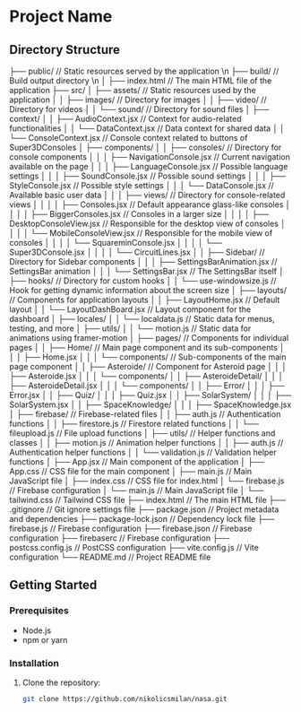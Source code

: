 # Project Name

## Directory Structure

├── public/ // Static resources served by the application \n
├── build/ // Build output directory \n
│ ├── index.html // The main HTML file of the application
├── src/
│ ├── assets/ // Static resources used by the application
│ │ ├── images/ // Directory for images
│ │ ├── video/ // Directory for videos
│ │ └── sound/ // Directory for sound files
│ ├── context/
│ │ ├── AudioContext.jsx // Context for audio-related functionalities
│ │ └── DataContext.jsx // Data context for shared data
│ │ └── ConsoleContext.jsx // Console context related to buttons of Super3DConsoles
│ ├── components/
│ │ ├── consoles/ // Directory for console components
│ │ │ ├── NavigationConsole.jsx // Current navigation available on the page
│ │ │ ├── LanguageConsole.jsx // Possible language settings
│ │ │ ├── SoundConsole.jsx // Possible sound settings
│ │ │ ├── StyleConsole.jsx // Possible style settings
│ │ │ └── DataConsole.jsx // Available basic user data
│ │ │ ├── views/ // Directory for console-related views
│ │ │ │ ├── Consoles.jsx // Default appearance glass-like consoles
│ │ │ │ ├── BiggerConsoles.jsx // Consoles in a larger size
│ │ │ │ ├── DesktopConsoleView.jsx // Responsible for the desktop view of consoles
│ │ │ │ └── MobileConsoleView.jsx // Responsible for the mobile view of consoles
│ │ │ │ └── SquareminConsole.jsx
│ │ │ │ └── Super3DConsole.jsx
│ │ │ │ └── CircuitLines.jsx
│ │ ├── Sidebar/ // Directory for Sidebar components
│ │ │ ├── SettingsBarAnimation.jsx // SettingsBar animation
│ │ │ └── SettingsBar.jsx // The SettingsBar itself
│ ├── hooks/ // Directory for custom hooks
│ │ └── use-windowsize.js // Hook for getting dynamic information about the screen size
│ ├── layouts/ // Components for application layouts
│ │ ├── LayoutHome.jsx // Default layout
│ │ └── LayoutDashBoard.jsx // Layout component for the dashboard
│ ├── locales/
│ │ └── localdata.js // Static data for menus, testing, and more
│ ├── utils/
│ │ └── motion.js // Static data for animations using framer-motion
│ ├── pages/ // Components for individual pages
│ │ ├── Home/ // Main page component and its sub-components
│ │ │ ├── Home.jsx
│ │ │ └── components/ // Sub-components of the main page component
│ │ ├── Asteroide/ // Component for Asteroid page
│ │ │ ├── Asteroide.jsx
│ │ │ └── components/
│ │ ├── AsteroideDetail/
│ │ │ ├── AsteroideDetail.jsx
│ │ │ └── components/
│ │ ├── Error/
│ │ │ ├── Error.jsx
│ │ ├── Quiz/
│ │ │ ├── Quiz.jsx
│ │ ├── SolarSystem/
│ │ │ ├── SolarSystem.jsx
│ │ ├── SpaceKnowledge/
│ │ │ ├── SpaceKnowledge.jsx
│ ├── firebase/ // Firebase-related files
│ │ ├── auth.js // Authentication functions
│ │ ├── firestore.js // Firestore related functions
│ │ └── fileupload.js // File upload functions
│ ├── utils/ // Helper functions and classes
│ │ ├── motion.js // Animation helper functions
│ │ ├── auth.js // Authentication helper functions
│ │ └── validation.js // Validation helper functions
│ ├── App.jsx // Main component of the application
│ ├── App.css // CSS file for the main component
│ ├── main.js // Main JavaScript file
│ ├── index.css // CSS file for index.html
│ └── firebase.js // Firebase configuration
│ └── main.js // Main JavaScript file
│ └── tailwind.css // Tailwind CSS file
├── index.html // The main HTML file
├── .gitignore // Git ignore settings file
├── package.json // Project metadata and dependencies
├── package-lock.json // Dependency lock file
├── firebase.js // Firebase configuration
├── firebase.json // Firebase configuration
├── firebaserc // Firebase configuration
├── postcss.config.js // PostCSS configuration
├── vite.config.js // Vite configuration
└── README.md // Project README file

## Getting Started

### Prerequisites

- Node.js
- npm or yarn

### Installation

1. Clone the repository:
   ```bash
   git clone https://github.com/nikolicsmilan/nasa.git
